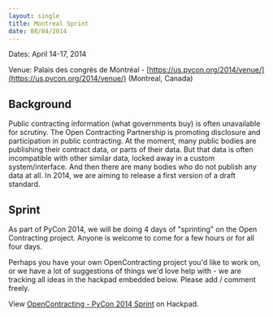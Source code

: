 ```yaml
---
layout: single
title: Montreal Sprint
date: 08/04/2014
---
```

Dates: April 14-17, 2014

Venue: Palais des congrès de Montréal - [https://us.pycon.org/2014/venue/](https://us.pycon.org/2014/venue/) (Montreal, Canada)

## Background
Public contracting information (what governments buy) is often unavailable for scrutiny. The Open Contracting Partnership is promoting disclosure and participation in public contracting. At the moment, many public bodies are publishing their contract data, or parts of their data. But that data is often incompatible with other similar data, locked away in a custom system/interface. And then there are many bodies who do not publish any data at all. In 2014, we are aiming to release a first version of a draft standard.

## Sprint
As part of PyCon 2014, we will be doing 4 days of "sprinting" on the Open Contracting project. Anyone is welcome to come for a few hours or for all four days. 

Perhaps you have your own OpenContracting project you'd like to work on, or we have a lot of suggestions of things we'd love help with - we are tracking all ideas in the hackpad embedded below. Please add / comment freely.

<script src="https://opencontractingdata.hackpad.com/wpJvs8HRVED.js"></script><noscript><div>View <a href="https://opencontractingdata.hackpad.com/wpJvs8HRVED">OpenContracting - PyCon 2014 Sprint</a> on Hackpad.</div></noscript>
